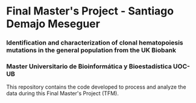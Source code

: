 # Final Master's Project - Santiago Demajo Meseguer
### Identification and characterization of clonal hematopoiesis mutations in the general population from the UK Biobank
### Master Universitario de Bioinformática y Bioestadística UOC-UB

This repository contains the code developed to process and analyze the data during this Final Master's Project (TFM).
